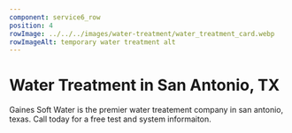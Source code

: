 ```yaml
---
component: service6_row
position: 4
rowImage: ../../../images/water-treatment/water_treatment_card.webp
rowImageAlt: temporary water treatment alt
---
```

#  Water Treatment in San Antonio, TX

Gaines Soft Water is the premier water treatement company in san antonio, texas. Call today for a free test and system informaiton. 